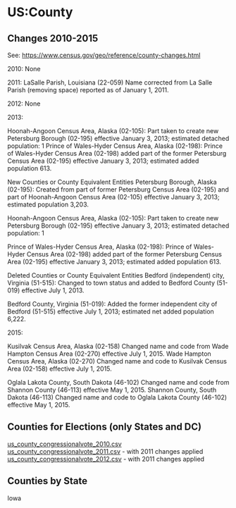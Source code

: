 # US:County

## Changes 2010-2015

See: https://www.census.gov/geo/reference/county-changes.html

2010: None

2011: LaSalle Parish, Louisiana (22-059)
Name corrected from La Salle Parish (removing space) reported as of January 1, 2011.

2012: None

2013: 

Hoonah-Angoon Census Area, Alaska (02-105):
Part taken to create new Petersburg Borough (02-195) effective January 3, 2013; estimated detached population: 1
Prince of Wales-Hyder Census Area, Alaska (02-198):
Prince of Wales-Hyder Census Area (02-198) added part of the former Petersburg Census Area (02-195) effective January 3, 2013; estimated added population 613.

New Counties or County Equivalent Entities
Petersburg Borough, Alaska (02-195): 
Created from part of former Petersburg Census Area (02-195) and part of Hoonah-Angoon Census Area (02-105) effective January 3, 2013; estimated population 3,203.

Hoonah-Angoon Census Area, Alaska (02-105):
Part taken to create new Petersburg Borough (02-195) effective January 3, 2013; estimated detached population: 1

Prince of Wales-Hyder Census Area, Alaska (02-198):
Prince of Wales-Hyder Census Area (02-198) added part of the former Petersburg Census Area (02-195) effective January 3, 2013; estimated added population 613.


Deleted Counties or County Equivalent Entities
Bedford (independent) city, Virginia (51-515): 
Changed to town status and added to Bedford County (51-019) effective July 1, 2013.

Bedford County, Virginia (51-019):
Added the former independent city of Bedford (51-515) effective July 1, 2013; estimated net added population 6,222.

2015: 

Kusilvak Census Area, Alaska (02-158)
Changed name and code from Wade Hampton Census Area (02-270) effective July 1, 2015.
Wade Hampton Census Area, Alaska (02-270)
Changed name and code to Kusilvak Census Area (02-158) effective July 1, 2015.

Oglala Lakota County, South Dakota (46-102)
Changed name and code from Shannon County (46-113) effective May 1, 2015.
Shannon County, South Dakota (46-113)
Changed name and code to Oglala Lakota County (46-102) effective May 1, 2015.



## Counties for Elections (only States and DC)

[us_county_congressionalvote_2010.csv](https://github.com/datamapio/geoid/blob/master/US/county/us_county_congressionalvote_2010.csv)
[us_county_congressionalvote_2011.csv](https://github.com/datamapio/geoid/blob/master/US/county/us_county_congressionalvote_2011.csv) - with 2011 changes applied
[us_county_congressionalvote_2012.csv](https://github.com/datamapio/geoid/blob/master/US/county/us_county_congressionalvote_2012.csv) - with 2011 changes applied





## Counties by State
Iowa
